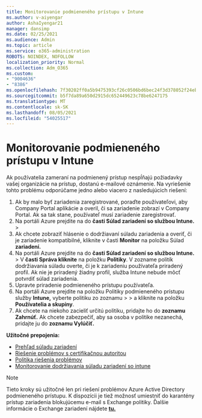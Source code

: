 ```yaml
---
title: Monitorovanie podmieneného prístupu v Intune
ms.author: v-aiyengar
author: AshaIyengar21
manager: dansimp
ms.date: 02/25/2021
ms.audience: Admin
ms.topic: article
ms.service: o365-administration
ROBOTS: NOINDEX, NOFOLLOW
localization_priority: Normal
ms.collection: Adm_O365
ms.custom:
- "9004636"
- "8386"
ms.openlocfilehash: 7f30202ff0a5b9475393cf26c0506bd6bec24f3d378052f24ebf7f327cf84689
ms.sourcegitcommit: b5f7da89a650d2915dc652449623c78be6247175
ms.translationtype: MT
ms.contentlocale: sk-SK
ms.lasthandoff: 08/05/2021
ms.locfileid: "54025517"
---
```

# <a name="monitor-intune-conditional-access"></a>Monitorovanie podmieneného prístupu v Intune

Ak používatelia zameraní na podmienený prístup nespĺňajú požiadavky vašej organizácie na prístup, dostanú e-mailové oznámenie. Na vyriešenie tohto problému odporúčame jedno alebo viacero z nasledujúcich riešení:

1. Ak by malo byť zariadenia zaregistrované, poraďte používateľovi, aby Company Portal aplikácie a overil, či sa zariadenie zobrazí v Company Portal. Ak sa tak stane, používateľ musí zariadenie zaregistrovať.
1. Na portáli Azure prejdite na do **časti Súlad zariadení so službou Intune.**  >   
1. Ak chcete zobraziť hlásenie o dodržiavaní súladu zariadenia a overiť, či je zariadenie kompatibilné, kliknite v časti **Monitor** na položku Súlad **zariadení.**
1. Na portáli Azure prejdite na do **časti Súlad zariadení so službou Intune.**  >   V **časti Správa kliknite** na položku **Politiky**. V zozname politík dodržiavania súladu overte, či je k zariadeniu používateľa priradený profil. Ak nie je priradený žiadny profil, služba Intune nebude môcť potvrdiť súlad zariadenia.
1. Upravte priradenie podmieneného prístupu používateľa.
1. Na portáli Azure prejdite na položku Politiky podmieneného prístupu služby **Intune,** vyberte politiku zo zoznamu  >    >  a kliknite na položku **Používatelia a skupiny**.
1. Ak chcete na niekoho zacieliť určitú politiku, pridajte ho do **zoznamu Zahrnúť.** Ak chcete zabezpečiť, aby sa osoba v politike nezanechá, pridajte ju do **zoznamu Vylúčiť.**

**Užitočné prepojenia:**

- [Prehľad súladu zariadení](https://docs.microsoft.com/intune/device-compliance-get-started)
- [Riešenie problémov s certifikačnou autoritou](https://docs.microsoft.com/intune/troubleshoot-conditional-access)
- [Politika riešenia problémov](https://docs.microsoft.com/intune/troubleshoot-policies-in-microsoft-intune)
- [Monitorovanie dodržiavania súladu zariadení so intune](https://docs.microsoft.com/intune/compliance-policy-monitor)

> [!NOTE]
> Tieto kroky sú užitočné len pri riešení problémov Azure Active Directory podmieneného prístupu. K dispozícii je tiež možnosť umiestniť do karantény prístup zariadenia blokujúcemu e-mail s Exchange politiky. Ďalšie informácie o Exchange zariadení nájdete [**tu.**](https://docs.microsoft.com/previous-versions/office/exchange-server-2010/ff959225(v=exchg.141))
